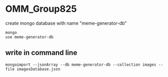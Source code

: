 # OMM_Group825
create mongo database with name "meme-generator-db"

```
mongo
use meme-generator-db
```

## write in command line
```
mongoimport --jsonArray --db meme-generator-db --collection images --file imagesDatabase.json
```

